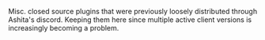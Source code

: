 Misc. closed source plugins that were previously loosely distributed through Ashita's discord.  Keeping them here since multiple active client versions is increasingly becoming a problem.
